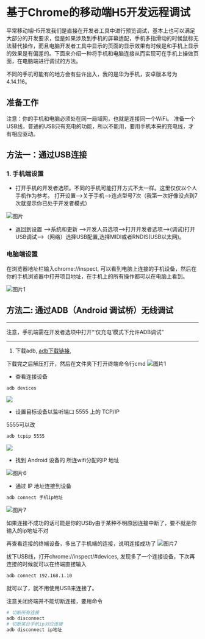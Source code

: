 # 基于Chrome的移动端H5开发远程调试

平常移动端H5开发我们是直接在开发者工具中进行预览调试，基本上也可以满足大部分的开发要求，但是如果涉及到手机的屏幕适配，手机多指滑动的时候鼠标无法替代操作，而且电脑开发者工具中显示的页面的显示效果有时候是和手机上显示的效果是有偏差的。下面来介绍一种将手机和电脑连接从而实现可在手机上操做页面，在电脑端进行调试的方法。

不同的手机可能有的地方会有些许出入，我的是华为手机，安卓版本号为4.14.116。


## 准备工作
注意：你的手机和电脑必须处在同一局域网，也就是连接同一个WiFi。
准备一个USB线，普通的USB只有充电的功能，所以不能用，要用手机本来的充电线，才有相应驱动。

## 方法一：通过USB连接
### 1. 手机端设置
* 打开手机的开发者选项。不同的手机可能打开方式不太一样。这里仅仅以个人手机作为参考。
打开设置——>关于手机——>连点型号7次（我第一次好像没点到7次就提示你已处于开发者模式）

![图片](./picture/mobile-web-01.jpg)

* 返回到设置 ——>系统和更新 ——>开发人员选项——>打开开发者选项——>(调试)打开USB调试——>（网络）选择USB配置,选择MIDI或者RNDIS(USB以太网)。

### 电脑端设置
在浏览器地址栏输入chrome://inspect, 可以看到电脑上连接的手机设备，然后在你的手机浏览器中打开项目地址，在手机上的所有操作都可以在电脑上看到。

![图片1](./picture/mobile-web-02.png)


## 方法二: 通过ADB（Android 调试桥）无线调试

***
注意，手机端需在开发者选项中打开“‘仅充电’模式下允许ADB调试”
***

 1. 下载adb, [adb下载链接](https://developer.android.google.cn/studio/releases/platform-tools?hl=zh-cn),

 下载完之后解压打开，然后在文件夹下打开终端命令行cmd
 ![图片1](./picture/mobile-web-03.png)

* 查看连接设备
```bash
adb devices
```
![](./picture/mobile-web-04.png)

* 设置目标设备以监听端口 5555 上的 TCP/IP

5555可以改

```bash
adb tcpip 5555
```
![](./picture/mobile-web-05.png)

* 找到 Android 设备的 所连wifi分配的IP 地址

![图片6](./picture/mobile-web-06.jpg)

* 通过 IP 地址连接到设备
```bash
adb connect 手机ip地址
```

![图片7](./picture/mobile-web-07.png)

如果连接不成功的话可能是你的USBy由于某种不明原因连接中断了，要不就是你输入的ip地址不对

再查看连接的终端设备，多出了手机端的连接，说明连接成功了
![图片7](./picture/mobile-web-08.png)

拔下USB线，打开chrome://inspect/#devices, 发现多了一个连接设备，下次再连接的时候就可以在终端直接输入
```bash
adb connect 192.168.1.10
```
就可以了，就不用使用USB来连接了。

注意关闭终端并不能切断连接，要用命令
```bash
# 切断所有连接
adb disconnect
# 切断某台手机ip对应连接
adb disconnect ip地址
```




